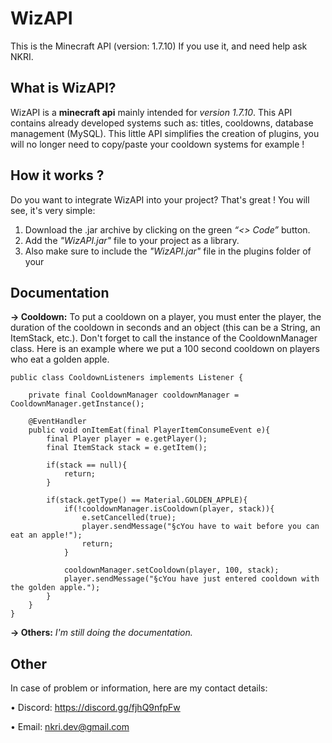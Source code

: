 # WizAPI
This is the Minecraft API (version: 1.7.10)
If you use it, and need help ask NKRI.

## What is WizAPI?

WizAPI is a **minecraft api** mainly intended for *version 1.7.10*. This API contains already developed systems such as: titles, cooldowns, database management (MySQL). This little API simplifies the creation of plugins, you will no longer need to copy/paste your cooldown systems for example !

## How it works ?
Do you want to integrate WizAPI into your project? That's great ! You will see, it's very simple:

1. Download the .jar archive by clicking on the green *“<> Code”* button.
2. Add the *"WizAPI.jar"* file to your project as a library.
3. Also make sure to include the *"WizAPI.jar"* file in the plugins folder of your

## Documentation

**→ Cooldown:**
To put a cooldown on a player, you must enter the player, the duration of the cooldown in seconds and an object (this can be a String, an ItemStack, etc.). Don't forget to call the instance of the CooldownManager class. Here is an example where we put a 100 second cooldown on players who eat a golden apple.

    public class CooldownListeners implements Listener {
    
        private final CooldownManager cooldownManager = CooldownManager.getInstance();
    
        @EventHandler
        public void onItemEat(final PlayerItemConsumeEvent e){
            final Player player = e.getPlayer();
            final ItemStack stack = e.getItem();
    
            if(stack == null){
                return;
            }
    
            if(stack.getType() == Material.GOLDEN_APPLE){
                if(!cooldownManager.isCooldown(player, stack)){
                    e.setCancelled(true);
                    player.sendMessage("§cYou have to wait before you can eat an apple!");
                    return;
                }
    
                cooldownManager.setCooldown(player, 100, stack);
                player.sendMessage("§cYou have just entered cooldown with the golden apple.");
            }
        }
    }
    
**→ Others:**
*I'm still doing the documentation.*

## Other
In case of problem or information, here are my contact details:

• Discord: https://discord.gg/fjhQ9nfpFw

• Email: nkri.dev@gmail.com
